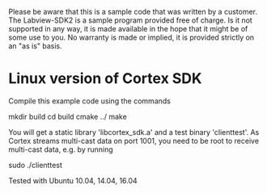 Please be aware that this is a sample code that was written by a customer. The Labview-SDK2 is a sample program provided free of charge. 
Is it not supported in any way, it is made available in the hope that it might be of some use to you. No warranty is made or implied, it is provided strictly on an "as is" basis.



Linux version of Cortex SDK
===========================

Compile this example code using the commands

mkdir build 
cd build 
cmake ../
make

You will get a static library 'libcortex_sdk.a' and a test binary 'clienttest'.
As Cortex streams multi-cast data on port 1001, you need to be root to receive multi-cast data, e.g. by running

sudo ./clienttest

Tested with Ubuntu 10.04, 14.04, 16.04

